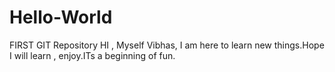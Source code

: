 # Hello-World
FIRST GIT Repository
HI , Myself Vibhas, I am here to learn new things.Hope I will learn , enjoy.ITs a beginning of fun.
